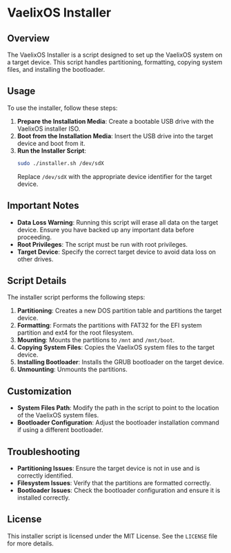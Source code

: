# VaelixOS Installer

## Overview
The VaelixOS Installer is a script designed to set up the VaelixOS system on a target device. This script handles partitioning, formatting, copying system files, and installing the bootloader.

## Usage
To use the installer, follow these steps:

1. **Prepare the Installation Media**: Create a bootable USB drive with the VaelixOS installer ISO.
2. **Boot from the Installation Media**: Insert the USB drive into the target device and boot from it.
3. **Run the Installer Script**:
   ```bash
   sudo ./installer.sh /dev/sdX
   ```
   Replace `/dev/sdX` with the appropriate device identifier for the target device.

## Important Notes
- **Data Loss Warning**: Running this script will erase all data on the target device. Ensure you have backed up any important data before proceeding.
- **Root Privileges**: The script must be run with root privileges.
- **Target Device**: Specify the correct target device to avoid data loss on other drives.

## Script Details
The installer script performs the following steps:
1. **Partitioning**: Creates a new DOS partition table and partitions the target device.
2. **Formatting**: Formats the partitions with FAT32 for the EFI system partition and ext4 for the root filesystem.
3. **Mounting**: Mounts the partitions to `/mnt` and `/mnt/boot`.
4. **Copying System Files**: Copies the VaelixOS system files to the target device.
5. **Installing Bootloader**: Installs the GRUB bootloader on the target device.
6. **Unmounting**: Unmounts the partitions.

## Customization
- **System Files Path**: Modify the path in the script to point to the location of the VaelixOS system files.
- **Bootloader Configuration**: Adjust the bootloader installation command if using a different bootloader.

## Troubleshooting
- **Partitioning Issues**: Ensure the target device is not in use and is correctly identified.
- **Filesystem Issues**: Verify that the partitions are formatted correctly.
- **Bootloader Issues**: Check the bootloader configuration and ensure it is installed correctly.

## License
This installer script is licensed under the MIT License. See the `LICENSE` file for more details.
